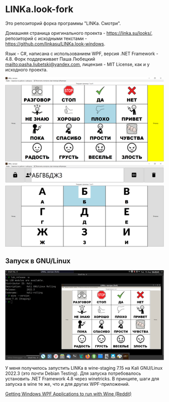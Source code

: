 # LINKa.look-fork

Это репозиторий форка программы "LINKa. Смотри".

Домашняя страница оригинального проекта - <https://linka.su/looks/>, репозиторий с исходными текстами - <https://github.com/linkasu/LINKa.look-windows>.

Язык - C#, написана с использованием WPF, версия .NET Framework - 4.8.
Форк поддерживает Паша Любецкий <mailto:pasha.liubetski@yandex.com>, лицензия - MIT License, как и у исходного проекта.

![Screenshot_1](Screenshot_1.png)
![Screenshot_2](Screenshot_2.png)

## Запуск в GNU/Linux

![LINKa в Linux](Screenshot_linux.png)

У меня получилось запустить LINKa в wine-staging 7.15 на Kali GNU/Linux 2022.3 (это почти Debian Testing). Для запуска потребовалось установить .NET Framework 4.8 через winetricks. В принципе, шаги для запуска в wine те же, что и для других WPF-приложений.

[Getting Windows WPF Applications to run with Wine (Reddit)](https://www.reddit.com/r/linux4noobs/comments/firqs9/getting_windows_wpf_applications_to_run_with_wine/)
